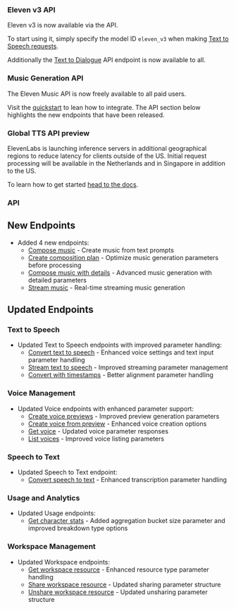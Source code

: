 ### Eleven v3 API

Eleven v3 is now available via the API.

To start using it, simply specify the model ID `eleven_v3` when making [Text to Speech requests](/docs/api-reference/text-to-speech/convert).

Additionally the [Text to Dialogue](/docs/cookbooks/text-to-dialogue) API endpoint is now available to all.

### Music Generation API

The Eleven Music API is now freely available to all paid users.

Visit the [quickstart](/docs/cookbooks/music/quickstart) to lean how to integrate. The API section below highlights the new endpoints that have been released.

### Global TTS API preview

ElevenLabs is launching inference servers in additional geographical regions to reduce latency for clients outside of the US. Initial request processing will be available in the Netherlands and in Singapore in addition to the US.

To learn how to get started [head to the docs](/docs/best-practices/latency-optimization#global-tts-api-preview).

### API

<Accordion title="View API changes">

## New Endpoints

- Added 4 new endpoints:
  - [Compose music](/docs/api-reference/music/compose) - Create music from text prompts
  - [Create composition plan](/docs/api-reference/music/create-composition-plan) - Optimize music generation parameters before processing
  - [Compose music with details](/docs/api-reference/music/compose-detailed) - Advanced music generation with detailed parameters
  - [Stream music](/docs/api-reference/music/stream) - Real-time streaming music generation

## Updated Endpoints

### Text to Speech

- Updated Text to Speech endpoints with improved parameter handling:
  - [Convert text to speech](/docs/api-reference/text-to-speech/convert) - Enhanced voice settings and text input parameter handling
  - [Stream text to speech](/docs/api-reference/text-to-speech/convert-as-stream) - Improved streaming parameter management
  - [Convert with timestamps](/docs/api-reference/text-to-speech/convert-with-timestamps) - Better alignment parameter handling

### Voice Management

- Updated Voice endpoints with enhanced parameter support:
  - [Create voice previews](/docs/api-reference/legacy/voices/create-previews) - Improved preview generation parameters
  - [Create voice from preview](/docs/api-reference/text-to-voice/create) - Enhanced voice creation options
  - [Get voice](/docs/api-reference/voices/get) - Updated voice parameter responses
  - [List voices](/docs/api-reference/voices/search) - Improved voice listing parameters

### Speech to Text

- Updated Speech to Text endpoint:
  - [Convert speech to text](/docs/api-reference/speech-to-text/convert) - Enhanced transcription parameter handling

### Usage and Analytics

- Updated Usage endpoints:
  - [Get character stats](/docs/api-reference/usage/get) - Added aggregation bucket size parameter and improved breakdown type options

### Workspace Management

- Updated Workspace endpoints:
  - [Get workspace resource](/docs/api-reference/workspace/get-resource) - Enhanced resource type parameter handling
  - [Share workspace resource](/docs/api-reference/workspace/share-workspace-resource) - Updated sharing parameter structure
  - [Unshare workspace resource](/docs/api-reference/workspace/unshare-workspace-resource) - Updated unsharing parameter structure

</Accordion>
